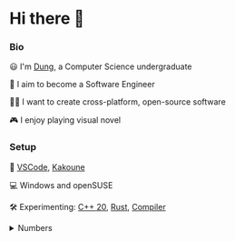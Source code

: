 # Hi there 👋

### Bio

😃 I'm [Dung](https://en.wiktionary.org/wiki/d%C5%A9ng "[zʊwŋ͡m˦ˀ˥]"), a Computer Science undergraduate

💼 I aim to become a Software Engineer

👨‍💻 I want to create cross-platform, open-source software

🎮 I enjoy playing visual novel

### Setup

📝 [VSCode](https://code.visualstudio.com/), [Kakoune](http://kakoune.org/)

💻 Windows and openSUSE

🛠 Experimenting: [C++ 20](https://isocpp.org/std/status), [Rust](https://www.rust-lang.org/), [Compiler](https://en.wikipedia.org/wiki/Compiler)

<details styles="display:none;">
  <summary>Numbers</summary>
  <img src="https://github-readme-stats.vercel.app/api/top-langs/?username=dungwinux&theme=algolia&layout=compact">
</details>
